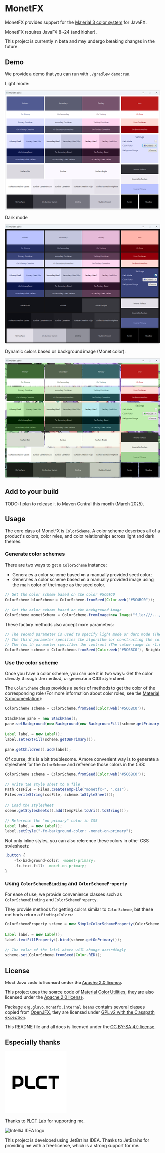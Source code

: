 # MonetFX

MonetFX provides support for the [Material 3 color system](https://m3.material.io/styles/color/system/overview) for JavaFX.

MonetFX requires JavaFX 8~24 (and higher).

This project is currently in beta and may undergo breaking changes in the future.

## Demo

We provide a demo that you can run with `./gradlew demo:run`.

Light mode:

![](./image/demo-light.png)

Dark mode:

![](./image/demo-dark.png)

Dynamic colors based on background image (Monet color):

![](./image/demo-monet.png)

## Add to your build

TODO: I plan to release it to Maven Central this month (March 2025).

## Usage

The core class of MonetFX is `ColorScheme`.
A color scheme describes all of a product's colors, color roles, and color relationships across light and dark themes.

### Generate color schemes

There are two ways to get a `ColorScheme` instance:

* Generates a color scheme based on a manually provided seed color;
* Generates a color scheme based on a manually provided image using the main color of the image as the seed color.

```java
// Get the color scheme based on the color #5C6BC0
ColorScheme blueScheme = ColorScheme.fromSeed(Color.web("#5C6BC0"));

// Get the color scheme based on the background image
ColorScheme monetScheme = ColorScheme.fromImage(new Image("file:///.../background.png"));
```

These factory methods also accept more parameters:

```java
// The second parameter is used to specify light mode or dark mode (The default value is Brightness.LIGHT)
// The third parameter specifies the algorithm for constructing the color scheme (The default value is DynamicSchemeVariant.TONAL_SPOT)
// The fourth parameter specifies the contrast (The value range is -1.0~1.0, and the default value is 0.0)
ColorScheme scheme = ColorScheme.fromSeed(Color.web("#5C6BC0"), Brightness.DARK, DynamicSchemeVariant.FIDELITY, 0.5);
```

### Use the color scheme

Once you have a color scheme, you can use it in two ways: Get the color directly through the method, or generate a CSS style sheet.

The `ColorScheme` class provides a series of methods to get the color of the corresponding role 
(For more information about color roles, see the [Material 3 documentation](https://m3.material.io/styles/color/roles)):

```java
ColorScheme scheme = ColorScheme.fromSeed(Color.web("#5C6BC0"));

StackPane pane = new StackPane();
pane.setBackground(new Background(new BackgroundFill(scheme.getPrimary(), null, null)));

Label label = new Label();
label.setTextFill(scheme.getOnPrimary());

pane.getChildren().add(label);
```

Of course, this is a bit troublesome.
A more convenient way is to generate a stylesheet for the `ColorScheme` and reference those colors in the CSS:

```java
ColorScheme scheme = ColorScheme.fromSeed(Color.web("#5C6BC0"));

// Write the style sheet to a file
Path cssFile = Files.createTempFile("monetfx-", ".css");
Files.writeString(cssFile, scheme.toStyleSheet());

// Load the stylesheet
scene.getStylesheets().add(tempFile.toUri().toString());

// Reference the "on primary" color in CSS
Label label = new Label();
label.setStyle("-fx-background-color: -monet-on-primary");
```

Not only inline styles, you can also reference these colors in other CSS stylesheets:

```css
.button {
    -fx-background-color: -monet-primary;
    -fx-text-fill: -monet-on-primary;
}
```

### Using `ColorSchemeBinding` and `ColorSchemeProperty`

For ease of use, we provide convenience classes such as `ColorSchemeBinding` and `ColorSchemeProperty`.

They provide methods for getting colors similar to `ColorScheme`, but these methods return a `Binding<Color>`:

```java
ColorSchemeProperty scheme = new SimpleColorSchemeProperty(ColorScheme.fromSeed(Color.web("#5C6BC0")));

Label label = new Label();
label.textFillProperty().bind(scheme.getOnPrimary());

// The color of the label above will change accordingly
scheme.set(ColorScheme.fromSeed(Color.RED));
```

## License

Most Java code is licensed under the [Apache 2.0 license](./LICENSE).

This project uses the source code of [Material Color Utilities](https://github.com/material-foundation/material-color-utilities), 
they are also licensed under the [Apache 2.0 license](https://github.com/material-foundation/material-color-utilities/blob/main/LICENSE).

Package `org.glavo.monetfx.internal.beans` contains several classes copied from [OpenJFX](https://github.com/openjdk/jfx),
they are licensed under [GPL v2 with the Classpath exception](https://github.com/openjdk/jfx/blob/master/LICENSE).

This README file and all docs is licensed under the [CC BY-SA 4.0 license](https://creativecommons.org/licenses/by-sa/4.0/).

## Especially thanks

<img alt="PLCT Logo" src="./PLCT.svg" width="200" height="200">

Thanks to [PLCT Lab](https://plctlab.org) for supporting me.

![IntelliJ IDEA logo](https://resources.jetbrains.com/storage/products/company/brand/logos/IntelliJ_IDEA.svg)

This project is developed using JetBrains IDEA.
Thanks to JetBrains for providing me with a free license, which is a strong support for me.
